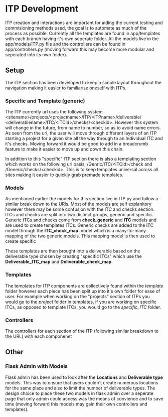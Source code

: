 # ITP Development

ITP creation and interactions are important for aiding the current testing and commisioning methods used, the goal is to automate as much of the process as possible. Currently all the templates are found in app/templates with each branch having it's own seperate folder. All the models live in the app/models/ITP.py file and the controllers can be found in app/controllers.py (moving forward this may become more modular and seperated into its own folder).

## Setup

The ITP section has been developed to keep a simple layout throughout the navigation making it easier to familiarise oneself with ITPs.

### Specific and Template (generic)

The ITP currently url uses the following system \<sitename>/projects/\<projectname>/ITP/\<ITPname>/deliverable/ \<deliverablename>/ITC/\<ITCid>/checks/\<checkid>. However this system will change in the future, from name to number, so as to avoid name errors. As seen from the url, the user will move through different layers of an ITP starting a project for a given site all the way through to an Individual ITC and it's checks. Moving forward it would be good to add in a breadcrumb feature to make it easier to move up and down this chain.

In addition to this "specific" ITP section there is also a templating section which works on the following url basis, /Genric/ITC/\<ITCid>/check and /Generic/checks/\<checkid>. This is to keep templates universal across all sites making it easier to quickly grab premade templates.

### Models

As mentioned earlier the models for this section live in ITP.py and follow a similar break down to the URls. Most of the models are self explanitory however there may be some confusion with the ITC and checks section. ITCs and checks are split into two distinct groups, generic and specific. Generic ITCs and checks come from **check_generic** and **ITC** models and are used to create templates ITCs. Generic checks are added to the ITC model through the **ITC_check_map** model which is a many-to-many mapping of the two generic models. This mapping model is then used to create specific 

These templates are then brought into a deliverable based on the deliverable type chosen by creating "specific ITCs" which use the **Deliverable_ITC_map** and **Deliverable_check_map**.

### Templates

The templates for ITP components are collectively found within the *template* folder however each piece has been split up into it's own folder for ease of user. For example when working on the "projects" section of ITPs you would go to the *project* folder in templates, if you are working on specific ITCs, as opposed to template ITCs, you would go to the *specific_ITC* folder.

### Controllers

The controllers for each section of the ITP (following similar breakdown to the URL) with each componenet

## Other

### Flask Admin with Models

Flask admin has been used to look after the **Locations** and **Deliverable type** models. This was to ensure that users couldn't create numerous locations for the same place and also to limit the number of deliverable types. The design choice to place these two models in flask admin over a seperate page that only admin could access was the means of convience and to save time (moving forward this models may gain their own controllers and templates).

